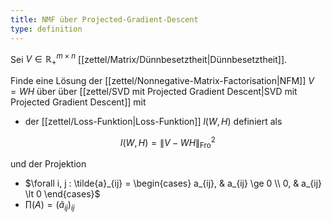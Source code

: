 ```yaml
---
title: NMF über Projected-Gradient-Descent
type: definition
---
```


Sei $V \in \mathbb{R}_+^{m \times n}$ [[zettel/Matrix/Dünnbesetztheit|Dünnbesetztheit]].

Finde eine Lösung der [[zettel/Nonnegative-Matrix-Factorisation|NFM]] $V = WH$ über über [[zettel/SVD mit Projected Gradient Descent|SVD mit Projected Gradient Descent]]  mit
- der [[zettel/Loss-Funktion|Loss-Funktion]] $l(W, H)$ definiert als

$$
	l(W, H) = \| V - WH \|_\text{Fro}^2
$$

und der Projektion
- $\forall i, j : \tilde{a}_{ij} = \begin{cases} a_{ij}, & a_{ij} \ge 0 \\ 0, & a_{ij} \lt 0 \end{cases}$
- $\prod(A) = (\tilde{a}_{ij})_{ij}$
